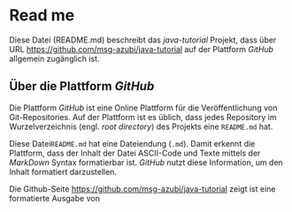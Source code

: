 # Read me

Diese Datei (README.md) beschreibt das  _java-tutorial_ Projekt, dass über URL
https://github.com/msg-azubi/java-tutorial auf der Plattform _GitHub_ allgemein zugänglich ist.

## Über die Plattform _GitHub_

Die Plattform _GitHub_ ist eine Online Plattform für die Veröffentlichung von Git-Repositories.
Auf der Plattform ist es üblich, dass jedes Repository im Wurzelverzeichnis (engl. _root directory_)
des Projekts eine `README.md` hat.

Diese Datei`README.md` hat eine Dateiendung (`.md`). Damit erkennt die Plattform, dass der Inhalt
der Datei ASCII-Code und Texte mittels der _MarkDown_ Syntax formatierbar ist. 
_GitHub_ nutzt diese Information, um den Inhalt formatiert darzustellen.

Die Github-Seite 
https://github.com/msg-azubi/java-tutorial
zeigt ist eine formatierte Ausgabe von  





